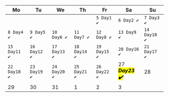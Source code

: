 <table>

<thead>
<tr>
<th>Mo</th>
<th>Tu</th>
<th>We</th>
<th>Th</th>
<th>Fr</th>
<th>Sa</th>
<th>Su</th>
</tr>
</thead>
<tbody>
<tr>
<td></td>
<td></td>
<td></td>
<td></td>
<td><code>5 Day1 ✔️</code></td>
<td><code>6 Day2 ✔️</code></td>
<td><code>7 Day3 ✔️</code></td>
</tr>
<tr>
<td><code>8 Day4 ✔️</code></td>
<td><code>9 Day5 ✔️</code></td>
<td><code>10 Day6 ✔️</code></td>
<td><code>11 Day7 ✔️</code></td>
<td><code>12 Day8 ✔️</code></td>
<td><code>13 Day9 ✔️</code></td>
<td><code>14 Day10 ✔️</code></td>
</tr>
<tr>
<td><code>15 Day11 ✔️</code></td>
<td><code>16 Day12 ✔️</code></td>
<td><code>17 Day13 ✔️</code></td>
<td><code>18 Day14 ✔️</code></td>
<td><code>19 Day15 ✔️</code></td>
<td><code>20 Day16 ✔️</code></td>
<td><code>21 Day17 ✔️</code></td>
</tr>
<tr>
<td><code>22 Day18 ✔️</code></td>
<td><code>23 Day19 ✔️</code></td>
<td><code>24 Day20 ✔️</code></td>
<td><code>25 Day21 ✔️</code></td>
<td><code>26 Day22 ✔️</code></td>
<td>27 <mark><em><strong>Day23 ✔️</strong></em></mark></td>
<td>28</td>
</tr>
<tr>
<td>29</td>
<td>30</td>
<td>31</td>
<td>1</td>
<td>2</td>
<td>3</td>
<td></td>
</tr>
</tbody>

</table>
